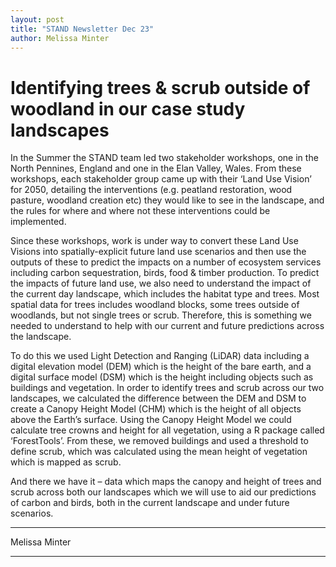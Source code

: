 ```yaml
---
layout: post
title: "STAND Newsletter Dec 23"
author: Melissa Minter
---
```


# Identifying trees & scrub outside of woodland in our case study landscapes

In the Summer the STAND team led two stakeholder workshops, one in the North Pennines, England and one in the Elan Valley, Wales. From these workshops, each stakeholder group came up with their ‘Land Use Vision’ for 2050, detailing the interventions (e.g. peatland restoration, wood pasture, woodland creation etc) they would like to see in the landscape, and the rules for where and where not these interventions could be implemented. 

Since these workshops, work is under way to convert these Land Use Visions into spatially-explicit future land use scenarios and then use the outputs of these to predict the impacts on a number of ecosystem services including carbon sequestration, birds, food & timber production. To predict the impacts of future land use, we also need to understand the impact of the current day landscape, which includes the habitat type and trees. Most spatial data for trees includes woodland blocks, some trees outside of woodlands, but not single trees or scrub. Therefore, this is something we needed to understand to help with our current and future predictions across the landscape. 

To do this we used Light Detection and Ranging (LiDAR) data including a digital elevation model (DEM) which is the height of the bare earth, and a digital surface model (DSM) which is the height including objects such as buildings and vegetation. In order to identify trees and scrub across our two landscapes, we calculated the difference between the DEM and DSM to create a Canopy Height Model (CHM) which is the height of all objects above the Earth’s surface. Using the Canopy Height Model we could calculate tree crowns and height for all vegetation, using a R package called ‘ForestTools’. From these, we removed buildings and used a threshold to define scrub, which was calculated using the mean height of vegetation which is mapped as scrub. 

And there we have it – data which maps the canopy and height of trees and scrub across both our landscapes which we will use to aid our predictions of carbon and birds, both in the current landscape and under future scenarios. 

***
Melissa Minter
***
